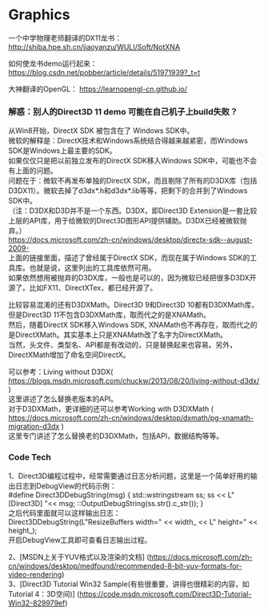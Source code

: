 # Graphics

一个中学物理老师翻译的DX11龙书：
http://shiba.hpe.sh.cn/jiaoyanzu/WULI/Soft/NotXNA

如何使龙书demo运行起来：
https://blog.csdn.net/pobber/article/details/51971939?_t=t

大神翻译的OpenGL：
https://learnopengl-cn.github.io/


### 解惑：别人的Direct3D 11 demo 可能在自己机子上build失败？


从Win8开始，DirectX SDK 被包含在了 Windows SDK中。  
微软的解释是：DirectX技术和Windows系统结合得越来越紧密，而Windows SDK是Windows上最主要的SDK。  
如果仅仅只是把以前独立发布的DirectX SDK移入Windows SDK中，可能也不会有上面的问题。  
问题在于：微软不再发布单独的DirectX SDK，而且剔除了所有的D3DX库（包括D3DX11）。微软去掉了d3dx*.h和d3dx*.lib等等，把剩下的合并到了Windows SDK中。  
（注：D3DX和D3D并不是一个东西。D3DX，即Direct3D Extension是一套比较上层的API库，用于给微软的Direct3D图形API提供辅助。D3DX已经被微软抛弃。）  
https://docs.microsoft.com/zh-cn/windows/desktop/directx-sdk--august-2009-  
上面的链接里面，描述了曾经属于DirectX SDK，而现在属于Windows SDK的工具库。也就是说，这里列出的工具库依然可用。  
如果依然想用被抛弃的D3DX库，一般也是可以的，因为微软已经把很多D3DX开源了。比如FX11、DirectXTex，都已经开源了。  
  
比较容易混淆的还有D3DXMath。Direct3D 9和Direct3D 10都有D3DXMath库，但是Direct3D 11不包含D3DXMath库，取而代之的是XNAMath。  
然后，随着DirectX SDK移入Windows SDK, XNAMath也不再存在，取而代之的是DirectXMath。其实基本上只是XNAMath改了名字为DirectXMath。  
当然，头文件、类型名、API都是有改动的，只是替换起来也容易。另外，DirectXMath增加了命名空间DirectX。  
  
可以参考：Living without D3DX( https://blogs.msdn.microsoft.com/chuckw/2013/08/20/living-without-d3dx/ )  
这里讲述了怎么替换老版本的API。  
对于D3DXMath，更详细的还可以参考Working with D3DXMath ( https://docs.microsoft.com/zh-cn/windows/desktop/dxmath/pg-xnamath-migration-d3dx )  
这里专门讲述了怎么替换老的D3DXMath，包括API，数据结构等等。  

### Code Tech
1、Direct3D编程过程中，经常需要通过日志分析问题，这里是一个简单好用的输出日志到DebugView的代码示例：  
#define Direct3DDebugString(msg) { std::wstringstream ss; ss << L"[Direct3D] "<< msg; ::OutputDebugString(ss.str().c_str()); }  
之后代码里面就可以这样输出日志：  
Direct3DDebugString(L"ResizeBuffers width=" << width_ << L" height=" << height_);  
开启DebugView工具即可查看日志输出过程。  
  
2、[MSDN上关于YUV格式以及渲染的文档] (https://docs.microsoft.com/zh-cn/windows/desktop/medfound/recommended-8-bit-yuv-formats-for-video-rendering)  
3、[Direct3D Tutorial Win32 Sample(有些很重要，讲得也很精彩的内容，如Tutorial 4：3D空间)] (https://code.msdn.microsoft.com/Direct3D-Tutorial-Win32-829979ef)  
  
  
  
  

